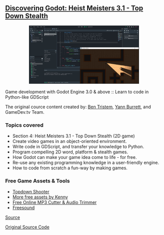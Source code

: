 ## [Discovering Godot: Heist Meisters 3.1 - Top Down Stealth](https://www.udemy.com/course/godot/)

<p align="center">
  <img src="https://github.com/ikostan/HeistMeisters/blob/master/Screenshots/Capture.JPG" width="70%" title="Screenshot">
</p>

Game development with Godot Engine 3.0 & above :: Learn to code in Python-like GDScript

The original cource content created by: [Ben Tristem](https://www.udemy.com/user/bentristem/), [Yann Burrett](https://www.udemy.com/user/yann-burrett/), and GameDev.tv Team.

### Topics covered

- Section 4: Heist Meisters 3.1 - Top Down Stealth (2D game)
- Create video games in an object-oriented environment.
- Write code in GDScript, and transfer your knowledge to Python.
- Program compelling 2D word, platform & stealth games.
- How Godot can make your game idea come to life - for free.
- Re-use any existing programming knowledge in a user-friendly engine.
- How to code from scratch a fun-way by making games.

### Free Game Assets & Tools

- [Topdown Shooter](https://opengameart.org/content/topdown-shooter)
- [More free assets by Kenny](https://www.kenney.nl/)
- [Free Online MP3 Cutter & Audio Trimmer](https://www.bearaudiotool.com/)
- [Freesound](https://freesound.org/people/dwesley14/sounds/178147/)

[Source](https://www.udemy.com/course/godot/)

[Original Source Code](https://github.com/DiscoveringGodot/4_Heist_Meisters/)
